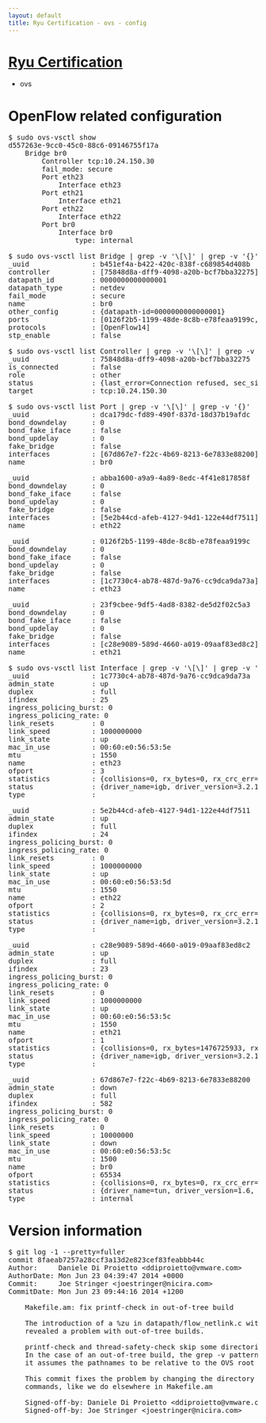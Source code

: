 ```yaml
---
layout: default
title: Ryu Certification - ovs - config
---
```

# [Ryu Certification](http://osrg.github.io/ryu/certification.html)
* ovs 

# OpenFlow related configuration
<pre>
$ sudo ovs-vsctl show
d557263e-9cc0-45c0-88c6-09146755f17a
    Bridge br0
        Controller tcp:10.24.150.30
        fail_mode: secure
        Port eth23
            Interface eth23
        Port eth21
            Interface eth21
        Port eth22
            Interface eth22
        Port br0
            Interface br0
                type: internal

$ sudo ovs-vsctl list Bridge | grep -v '\[\]' | grep -v '{}'
_uuid               : b451ef4a-b422-420c-838f-c689854d408b
controller          : [75848d8a-dff9-4098-a20b-bcf7bba32275]
datapath_id         : 0000000000000001
datapath_type       : netdev
fail_mode           : secure
name                : br0
other_config        : {datapath-id=0000000000000001}
ports               : [0126f2b5-1199-48de-8c8b-e78feaa9199c, 23f9cbee-9df5-4ad8-8382-de5d2f02c5a3, abba1600-a9a9-4a89-8edc-4f41e817858f, dca179dc-fd89-490f-837d-18d37b19afdc]
protocols           : [OpenFlow14]
stp_enable          : false

$ sudo ovs-vsctl list Controller | grep -v '\[\]' | grep -v '{}'
_uuid               : 75848d8a-dff9-4098-a20b-bcf7bba32275
is_connected        : false
role                : other
status              : {last_error=Connection refused, sec_since_connect=992, sec_since_disconnect=0, state=BACKOFF}
target              : tcp:10.24.150.30

$ sudo ovs-vsctl list Port | grep -v '\[\]' | grep -v '{}'
_uuid               : dca179dc-fd89-490f-837d-18d37b19afdc
bond_downdelay      : 0
bond_fake_iface     : false
bond_updelay        : 0
fake_bridge         : false
interfaces          : [67d867e7-f22c-4b69-8213-6e7833e88200]
name                : br0

_uuid               : abba1600-a9a9-4a89-8edc-4f41e817858f
bond_downdelay      : 0
bond_fake_iface     : false
bond_updelay        : 0
fake_bridge         : false
interfaces          : [5e2b44cd-afeb-4127-94d1-122e44df7511]
name                : eth22

_uuid               : 0126f2b5-1199-48de-8c8b-e78feaa9199c
bond_downdelay      : 0
bond_fake_iface     : false
bond_updelay        : 0
fake_bridge         : false
interfaces          : [1c7730c4-ab78-487d-9a76-cc9dca9da73a]
name                : eth23

_uuid               : 23f9cbee-9df5-4ad8-8382-de5d2f02c5a3
bond_downdelay      : 0
bond_fake_iface     : false
bond_updelay        : 0
fake_bridge         : false
interfaces          : [c28e9089-589d-4660-a019-09aaf83ed8c2]
name                : eth21

$ sudo ovs-vsctl list Interface | grep -v '\[\]' | grep -v '{}'
_uuid               : 1c7730c4-ab78-487d-9a76-cc9dca9da73a
admin_state         : up
duplex              : full
ifindex             : 25
ingress_policing_burst: 0
ingress_policing_rate: 0
link_resets         : 0
link_speed          : 1000000000
link_state          : up
mac_in_use          : 00:60:e0:56:53:5e
mtu                 : 1550
name                : eth23
ofport              : 3
statistics          : {collisions=0, rx_bytes=0, rx_crc_err=0, rx_dropped=0, rx_errors=0, rx_frame_err=0, rx_over_err=0, rx_packets=0, tx_bytes=1778739580, tx_dropped=0, tx_errors=0, tx_packets=9776445}
status              : {driver_name=igb, driver_version=3.2.10-k, firmware_version=2.10-9}
type                : 

_uuid               : 5e2b44cd-afeb-4127-94d1-122e44df7511
admin_state         : up
duplex              : full
ifindex             : 24
ingress_policing_burst: 0
ingress_policing_rate: 0
link_resets         : 0
link_speed          : 1000000000
link_state          : up
mac_in_use          : 00:60:e0:56:53:5d
mtu                 : 1550
name                : eth22
ofport              : 2
statistics          : {collisions=0, rx_bytes=0, rx_crc_err=0, rx_dropped=0, rx_errors=0, rx_frame_err=0, rx_over_err=0, rx_packets=0, tx_bytes=1992385801, tx_dropped=0, tx_errors=0, tx_packets=27138940}
status              : {driver_name=igb, driver_version=3.2.10-k, firmware_version=2.10-9}
type                : 

_uuid               : c28e9089-589d-4660-a019-09aaf83ed8c2
admin_state         : up
duplex              : full
ifindex             : 23
ingress_policing_burst: 0
ingress_policing_rate: 0
link_resets         : 0
link_speed          : 1000000000
link_state          : up
mac_in_use          : 00:60:e0:56:53:5c
mtu                 : 1550
name                : eth21
ofport              : 1
statistics          : {collisions=0, rx_bytes=1476725933, rx_crc_err=0, rx_dropped=0, rx_errors=0, rx_frame_err=0, rx_over_err=0, rx_packets=55492145, tx_bytes=0, tx_dropped=0, tx_errors=0, tx_packets=0}
status              : {driver_name=igb, driver_version=3.2.10-k, firmware_version=2.10-9}
type                : 

_uuid               : 67d867e7-f22c-4b69-8213-6e7833e88200
admin_state         : down
duplex              : full
ifindex             : 582
ingress_policing_burst: 0
ingress_policing_rate: 0
link_resets         : 0
link_speed          : 10000000
link_state          : down
mac_in_use          : 00:60:e0:56:53:5c
mtu                 : 1500
name                : br0
ofport              : 65534
statistics          : {collisions=0, rx_bytes=0, rx_crc_err=0, rx_dropped=0, rx_errors=0, rx_frame_err=0, rx_over_err=0, rx_packets=0, tx_bytes=0, tx_dropped=0, tx_errors=0, tx_packets=0}
status              : {driver_name=tun, driver_version=1.6, firmware_version=N/A}
type                : internal
</pre>

# Version information
<pre>
$ git log -1 --pretty=fuller
commit 8faeab7257a28ccf3a13d2e823cef83feabbb44c
Author:     Daniele Di Proietto &lt;ddiproietto@vmware.com&gt;
AuthorDate: Mon Jun 23 04:39:47 2014 +0000
Commit:     Joe Stringer &lt;joestringer@nicira.com&gt;
CommitDate: Mon Jun 23 09:44:16 2014 +1200

    Makefile.am: fix printf-check in out-of-tree build
    
    The introduction of a %zu in datapath/flow_netlink.c with commit c1fc1411
    revealed a problem with out-of-tree builds.
    
    printf-check and thread-safety-check skip some directories with a 'grep -v'.
    In the case of an out-of-tree build, the grep -v pattern doesn't work, because
    it assumes the pathnames to be relative to the OVS root directory.
    
    This commit fixes the problem by changing the directory before executing any
    commands, like we do elsewhere in Makefile.am
    
    Signed-off-by: Daniele Di Proietto &lt;ddiproietto@vmware.com&gt;
    Signed-off-by: Joe Stringer &lt;joestringer@nicira.com&gt;
</pre>
